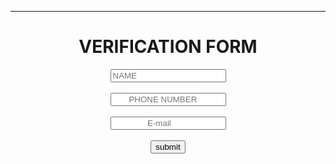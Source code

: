 <hr><CEnter><h1>  VERIFICATION FORM</h1>
<input type="text"placeholder="NAME"> <br>
<br>
<input type="number" placeholder="       PHONE NUMBER">

<br>
<br><input type="mail"  placeholder="               E-mail"><br>
<br>
<a href="C:\Users\SURYA\Desktop\Maheshs's iphone\1.html"><input type="button" value="submit"></a>
